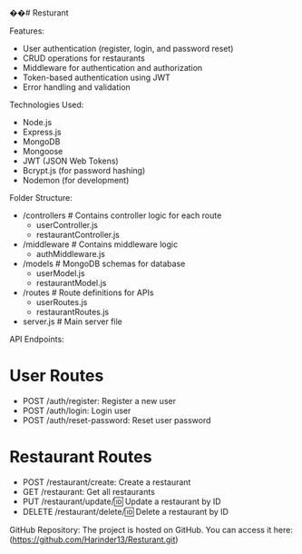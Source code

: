 ��#   R e s t u r a n t 
 
 

Features:
- User authentication (register, login, and password reset)
- CRUD operations for restaurants
- Middleware for authentication and authorization
- Token-based authentication using JWT
- Error handling and validation

Technologies Used:
- Node.js
- Express.js
- MongoDB
- Mongoose
- JWT (JSON Web Tokens)
- Bcrypt.js (for password hashing)
- Nodemon (for development)

Folder Structure:
- /controllers          # Contains controller logic for each route
  - userController.js
  - restaurantController.js
- /middleware           # Contains middleware logic
  - authMiddleware.js
- /models               # MongoDB schemas for database
  - userModel.js
  - restaurantModel.js
- /routes               # Route definitions for APIs
  - userRoutes.js
  - restaurantRoutes.js
- server.js             # Main server file

API Endpoints:
# User Routes
- POST /auth/register: Register a new user
- POST /auth/login: Login user
- POST /auth/reset-password: Reset user password

# Restaurant Routes
- POST /restaurant/create: Create a restaurant
- GET /restaurant: Get all restaurants
- PUT /restaurant/update/:id: Update a restaurant by ID
- DELETE /restaurant/delete/:id: Delete a restaurant by ID

GitHub Repository:
The project is hosted on GitHub. You can access it here:
(https://github.com/Harinder13/Resturant.git)




